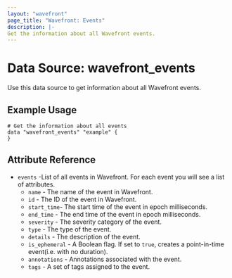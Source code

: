 ```yaml
---
layout: "wavefront"
page_title: "Wavefront: Events"
description: |-
Get the information about all Wavefront events.
---
```


# Data Source: wavefront_events

Use this data source to get information about all Wavefront events.

## Example Usage

```hcl
# Get the information about all events
data "wavefront_events" "example" {
}
```

## Attribute Reference

* `events` -List of all events in Wavefront. For each event you will see a list of attributes.
  * `name` - The name of the event in Wavefront.
  * `id` - The ID of the event in Wavefront.
  * `start_time`- The start time of the event in epoch milliseconds.
  * `end_time` - The end time of the event in epoch milliseconds.
  * `severity` - The severity category of the event.
  * `type` - The type of the event.
  * `details` - The description of the event.
  * `is_ephemeral` - A Boolean flag. If set to `true`, creates a point-in-time event(i.e. with no duration).
  * `annotations` - Annotations associated with the event.
  * `tags` - A set of tags assigned to the event.

